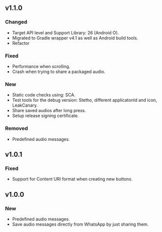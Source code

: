 ## v1.1.0
### Changed
- Target API level and Support Library: 26 (Android O).
- Migrated to Gradle wrapper v4.1 as well as Android build tools.
- Refactor

### Fixed
- Performance when scrolling.
- Crash when trying to share a packaged audio.

### New
- Static code checks using: SCA.
- Test tools for the debug version: Stetho, different applicatonId and icon, LeakCanary.
- Share saved audios after long press.
- Setup release signing certificate.

### Removed
- Predefined audio messages.

## v1.0.1

### Fixed
- Support for Content URI format when creating new buttons.

## v1.0.0
### New
- Predefined audio messages.
- Save audio messages directly from WhatsApp by just sharing them.